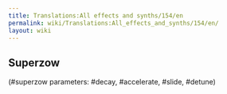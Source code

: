 ```yaml
---
title: Translations:All effects and synths/154/en
permalink: wiki/Translations:All_effects_and_synths/154/en/
layout: wiki
---
```


## Superzow

(\#superzow parameters: \#decay, \#accelerate, \#slide, \#detune)
